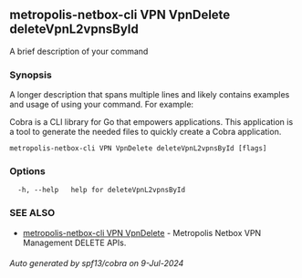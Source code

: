 ## metropolis-netbox-cli VPN VpnDelete deleteVpnL2vpnsById

A brief description of your command

### Synopsis

A longer description that spans multiple lines and likely contains examples
and usage of using your command. For example:

Cobra is a CLI library for Go that empowers applications.
This application is a tool to generate the needed files
to quickly create a Cobra application.

```
metropolis-netbox-cli VPN VpnDelete deleteVpnL2vpnsById [flags]
```

### Options

```
  -h, --help   help for deleteVpnL2vpnsById
```

### SEE ALSO

* [metropolis-netbox-cli VPN VpnDelete]()	 - Metropolis Netbox VPN Management DELETE APIs.

###### Auto generated by spf13/cobra on 9-Jul-2024
